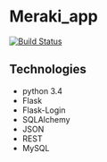 # Meraki_app
[![Build Status](https://travis-ci.org/Denizantip/Meraki_app.svg?branch=master)](https://travis-ci.org/Denizantip/Meraki_app)


## Technologies ##


* python 3.4
* Flask
* Flask-Login
* SQLAlchemy
* JSON
* REST
* MySQL
